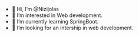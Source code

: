 - 👋 Hi, I’m @Nizijolas
- 👀 I’m interested in Web development.          
- 🌱 I’m currently learning SpringBoot.
- 💞️ I’m looking for an intership in web development.

<!---
Nizijolas/Nizijolas is a ✨ special ✨ repository because its `README.md` (this file) appears on your GitHub profile.
You can click the Preview link to take a look at your changes.
--->
